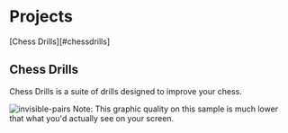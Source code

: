 # Projects

[Chess Drills][#chessdrills]

## Chess Drills
<a name="chessdrills"></a>
Chess Drills is a suite of drills designed to improve your chess.

![invisible-pairs](https://github.com/heategn/site/blob/master/cdanimation.gif)
Note: This graphic quality on this sample is much lower that what you'd actually see on your screen.

